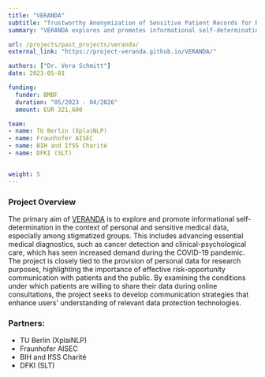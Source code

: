 ```yaml
---
title: "VERANDA"
subtitle: "Trustworthy Anonymization of Sensitive Patient Records for Remote Consultation"
summary: "VERANDA explores and promotes informational self-determination in the context of personal and sensitive medical data, especially among stigmatized groups."

url: /projects/past_projects/veranda/
external_link: "https://project-veranda.github.io/VERANDA/"

authors: ["Dr. Vera Schmitt"]
date: 2023-05-01

funding:
  funder: BMBF
  duration: "05/2023 - 04/2026"
  amount: EUR 321,600

team:
- name: TU Berlin (XplaiNLP)
- name: Fraunhofer AISEC
- name: BIH and IfSS Charité
- name: DFKI (SLT)


weight: 5
---
```


### Project Overview
The primary aim of [VERANDA](https://www.tu.berlin/qu/forschung/laufende-vergangene-projekte/laufende-projekte/veranda) is to explore and promote informational self-determination in the context of personal and sensitive medical data, especially among stigmatized groups. This includes advancing essential medical diagnostics, such as cancer detection and clinical-psychological care, which has seen increased demand during the COVID-19 pandemic. The project is closely tied to the provision of personal data for research purposes, highlighting the importance of effective risk-opportunity communication with patients and the public. By examining the conditions under which patients are willing to share their data during online consultations, the project seeks to develop communication strategies that enhance users' understanding of relevant data protection technologies.

### Partners:
- TU Berlin (XplaiNLP)
- Fraunhofer AISEC
- BIH and IfSS Charité
- DFKI (SLT)
